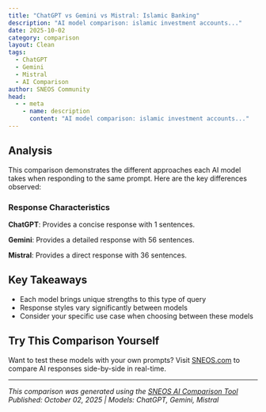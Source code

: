```yaml
---
title: "ChatGPT vs Gemini vs Mistral: Islamic Banking"
description: "AI model comparison: islamic investment accounts..."
date: 2025-10-02
category: comparison
layout: Clean
tags:
  - ChatGPT
  - Gemini
  - Mistral
  - AI Comparison
author: SNEOS Community
head:
  - - meta
    - name: description
      content: "AI model comparison: islamic investment accounts..."
---
```


<ChatComparison
  title="ChatGPT vs Gemini vs Mistral: Islamic Banking"
  prompt="islamic investment accounts"
  :responses='{
    "ChatGPT": "Error calling OpenAI API.",
    "Gemini": "Islamic investment accounts, also known as Sharia-compliant investment accounts, are investment vehicles designed to adhere to the principles of Islamic finance. These principles are derived from the Quran and the Sunnah (teachings and practices of Prophet Muhammad). Here\u0027s a breakdown of key aspects:\n\n**Core Principles of Islamic Finance:**\n\n*   **Prohibition of Riba (Interest):**  Islam prohibits earning or paying interest. This is a fundamental principle.  Instead of interest, Islamic finance relies on profit-sharing, leasing, and other models.\n*   **Prohibition of Gharar (Excessive Uncertainty/Speculation):**  Transactions should be clear and transparent, with no excessive speculation or ambiguity. This aims to prevent unfair advantage or exploitation.\n*   **Prohibition of Maysir (Gambling):**  Contracts resembling gambling or games of chance are forbidden.\n*   **Ethical and Socially Responsible Investing:**  Investments should be in ethical and socially responsible businesses. This excludes investments in industries like alcohol, gambling, tobacco, pork, weapons manufacturing (in some interpretations), and businesses that deal primarily with interest.\n*   **Asset-Based Finance:**  Financial transactions should be linked to real assets or economic activity. This avoids purely speculative transactions.\n*   **Risk Sharing:**  Risk and reward should be shared equitably between parties involved in a transaction.\n\n**Types of Islamic Investment Accounts:**\n\nHere are some common types of Sharia-compliant investment accounts:\n\n*   **Mudarabah:** A partnership where one party (the investor) provides capital, and the other party (the manager) provides expertise and manages the investment. Profits are shared according to a pre-agreed ratio, and losses are borne by the investor (unless the loss is due to the manager\u0027s negligence or misconduct).\n*   **Musharakah:** A joint venture where all parties contribute capital and share in the profits and losses according to a pre-agreed ratio.  This is often used for project financing.\n*   **Murabahah:**  A cost-plus financing arrangement where the financial institution purchases an asset and sells it to the customer at a pre-determined price, which includes a profit margin.  The customer then pays for the asset in installments. This is commonly used for home and car financing.\n*   **Ijara:** A leasing agreement where the financial institution purchases an asset and leases it to the customer for a fixed period. The customer pays rent, and ownership of the asset remains with the financial institution.  At the end of the lease, the customer may have the option to purchase the asset.\n*   **Sukuk (Islamic Bonds):**  Certificates that represent ownership in an underlying asset or project.  Sukuk holders receive a share of the profits generated by the asset, rather than interest payments.  These can be used to finance various projects, from infrastructure to real estate.\n*   **Islamic Mutual Funds:** Funds that invest in Sharia-compliant stocks, Sukuk, and other assets. These funds are overseen by a Sharia board to ensure compliance with Islamic principles.\n*   **Islamic Stocks:** Stocks of companies that comply with Sharia principles. To be considered Sharia-compliant, a company must meet certain criteria, such as having a low debt-to-equity ratio and not being involved in prohibited industries.\n*   **Commodity Murabahah:** A transaction involving the sale and repurchase of commodities to facilitate financing. It involves buying a commodity and immediately selling it at a marked-up price for deferred payment.  This is a controversial method, as some scholars argue it can be a way to circumvent the prohibition of Riba.\n*   **Takaful:** Islamic insurance based on the principles of mutual assistance and risk sharing. Participants contribute to a fund, and if one participant suffers a loss, they are compensated from the fund.\n\n**Key Considerations When Choosing an Islamic Investment Account:**\n\n*   **Sharia Compliance:**  Ensure the account is certified and regularly audited by a reputable Sharia board.  Understand the specific Sharia principles used in the account.\n*   **Investment Strategy:**  Understand the investment strategy and the types of assets the account invests in. Consider your risk tolerance and investment goals.\n*   **Fees and Charges:**  Be aware of all fees and charges associated with the account, including management fees, transaction fees, and any other charges.\n*   **Liquidity:**  Check the liquidity of the account and how easily you can access your funds.\n*   **Reputation of the Institution:**  Choose a reputable financial institution with a proven track record in Islamic finance.\n*   **Transparency:**  Ensure the account provides transparent information about its investments and performance.\n*   **Regulatory Oversight:**  Confirm that the institution is subject to appropriate regulatory oversight.\n\n**Where to Find Islamic Investment Accounts:**\n\n*   **Islamic Banks:** Banks that operate exclusively according to Sharia principles.\n*   **Conventional Banks with Islamic Banking Windows:**  Conventional banks that offer Sharia-compliant products and services alongside their conventional offerings.\n*   **Online Investment Platforms:** Some online platforms specialize in Sharia-compliant investments.\n*   **Financial Advisors:**  Consult with a financial advisor who specializes in Islamic finance.\n\n**Important Notes:**\n\n*   **Interpretations Vary:**  There are different interpretations of Sharia principles, and Sharia boards may have differing opinions on the permissibility of certain investments or financial instruments.\n*   **Due Diligence is Crucial:**  It\u0027s essential to conduct thorough research and due diligence before investing in any Islamic investment account.\n*   **Not a Guarantee of Higher Returns:** Sharia-compliant investing does not guarantee higher returns than conventional investing.\n*   **Complexity:** Some Islamic financial products can be complex. It\u0027s vital to understand the structure and risks involved before investing.\n\nThis information is for general knowledge purposes only and does not constitute financial advice.  Consult with a qualified financial advisor before making any investment decisions. You should also consult with a knowledgeable Islamic scholar to ensure the products align with your personal beliefs.\n",
    "Mistral": "Islamic investment accounts are financial products designed to comply with Islamic law (Shariah), which prohibits interest (riba) and emphasizes ethical and socially responsible investing. These accounts are structured to avoid activities that are considered haram (forbidden) and to promote activities that are halal (permissible). Here are some key features and types of Islamic investment accounts:\n\n### Key Features:\n1. **No Interest (Riba)**: Islamic investment accounts do not involve the payment or receipt of interest. Instead, they focus on profit-sharing and other Shariah-compliant financial instruments.\n2. **Ethical Investing**: Investments are screened to ensure they do not involve businesses that are considered haram, such as alcohol, gambling, pork products, and conventional financial services.\n3. **Profit and Loss Sharing**: Investors share in the profits and losses of the investment, aligning their interests with the performance of the underlying assets.\n4. **Transparency**: There is a strong emphasis on transparency and fairness in all financial transactions.\n\n### Types of Islamic Investment Accounts:\n1. **Mudaraba**:\n   - **Description**: A partnership where one party provides the capital (rabb-ul-mal) and the other party manages the investment (mudarib).\n   - **Profit Sharing**: Profits are shared according to a pre-agreed ratio, while losses are borne by the capital provider.\n\n2. **Musharaka**:\n   - **Description**: A joint venture where both parties contribute capital and share in the management and profits of the investment.\n   - **Profit and Loss Sharing**: Profits and losses are shared according to the capital contribution of each party.\n\n3. **Ijara**:\n   - **Description**: A leasing arrangement where the bank purchases an asset and leases it to the customer for a fixed rental fee.\n   - **Ownership**: The bank retains ownership of the asset, and the customer pays rent for its use.\n\n4. **Sukuk**:\n   - **Description**: Islamic bonds that represent ownership in an asset or project.\n   - **Returns**: Investors receive a share of the profits generated by the underlying asset or project.\n\n5. **Murabaha**:\n   - **Description**: A cost-plus financing arrangement where the bank purchases an asset and sells it to the customer at a marked-up price, payable in installments.\n   - **Profit Margin**: The bank earns a profit margin on the sale price.\n\n6. **Istisna**:\n   - **Description**: A contract for the manufacture or construction of an asset, where the bank finances the project and the customer pays in installments.\n   - **Payment**: Payments are made as the project progresses or upon completion.\n\n### Benefits:\n- **Ethical Compliance**: Ensures that investments are in line with Islamic principles.\n- **Risk Sharing**: Promotes a more equitable distribution of risk and reward.\n- **Community Benefit**: Often supports projects and businesses that have a positive impact on the community.\n\n### Considerations:\n- **Complexity**: Some Islamic investment products can be more complex than conventional ones.\n- **Availability**: Not all financial institutions offer Islamic investment accounts, so availability may be limited.\n- **Regulation**: Ensure that the financial institution offering the account is compliant with Shariah principles and is regulated by a reputable authority.\n\nIslamic investment accounts provide a way for Muslims to invest in a manner that aligns with their religious beliefs, while also promoting ethical and socially responsible investing."
  }'
  published-date="08:59"
/>

## Analysis

This comparison demonstrates the different approaches each AI model takes when responding to the same prompt. Here are the key differences observed:

### Response Characteristics

**ChatGPT**: Provides a concise response with 1 sentences. 

**Gemini**: Provides a detailed response with 56 sentences. 

**Mistral**: Provides a direct response with 36 sentences. 

## Key Takeaways

- Each model brings unique strengths to this type of query
- Response styles vary significantly between models
- Consider your specific use case when choosing between these models

## Try This Comparison Yourself

Want to test these models with your own prompts? Visit [SNEOS.com](https://sneos.com) to compare AI responses side-by-side in real-time.

---

*This comparison was generated using the [SNEOS AI Comparison Tool](https://sneos.com)*
*Published: October 02, 2025 | Models: ChatGPT, Gemini, Mistral*
